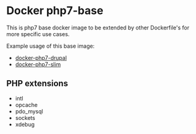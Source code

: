 # Docker  php7-base

This is php7 base docker image to be extended by other Dockerfile's for more specific use cases.

Example usage of this base image:
- [docker-php7-drupal](https://github.com/comicrelief/docker-php7-drupal)
- [docker-php7-slim](https://github.com/comicrelief/docker-php7-slim)

## PHP extensions
 - intl
 - opcache
 - pdo_mysql
 - sockets
 - xdebug
